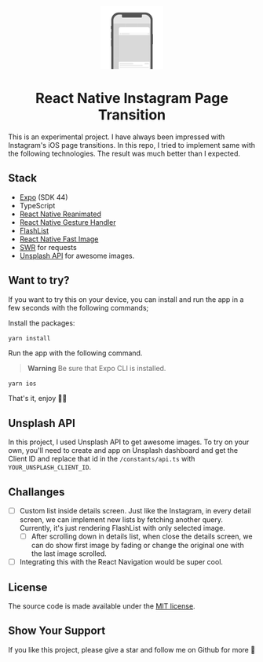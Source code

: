 <!-- Banner Image -->

<p align="center">
    <img alt="app icon" height="128" src="./assets/icon.png">
    <h1 align="center">React Native Instagram Page Transition</h1>
</p>

This is an experimental project. I have always been impressed with Instagram's iOS page transitions. In this repo, I tried to implement same with the following technologies. The result was much better than I expected.

## Stack

- [Expo](https://expo.dev/) (SDK 44)
- TypeScript
- [React Native Reanimated](https://docs.swmansion.com/react-native-reanimated/)
- [React Native Gesture Handler](https://docs.swmansion.com/react-native-gesture-handler/docs/)
- [FlashList](https://github.com/shopify/flash-list)
- [React Native Fast Image](https://github.com/DylanVann/react-native-fast-image)
- [SWR](https://swr.vercel.app/) for requests
- [Unsplash API](https://unsplash.com/developers) for awesome images.

## Want to try?

If you want to try this on your device, you can install and run the app in a few seconds with the following commands;

Install the packages:

```
yarn install
```

Run the app with the following command.

> **Warning**
> Be sure that Expo CLI is installed.

```bash
yarn ios
```

That's it, enjoy 🤞🏽

## Unsplash API

In this project, I used Unsplash API to get awesome images. To try on your own, you'll need to create and app on Unsplash dashboard and get the Client ID and replace that id in the `/constants/api.ts` with `YOUR_UNSPLASH_CLIENT_ID`.

## Challanges

- [ ] Custom list inside details screen. Just like the Instagram, in every detail screen, we can implement new lists by fetching another query. Currently, it's just rendering FlashList with only selected image.
  - [ ] After scrolling down in details list, when close the details screen, we can do show first image by fading or change the original one with the last image scrolled.
- [ ] Integrating this with the React Navigation would be super cool.

## License

The source code is made available under the [MIT license](./LICENSE).

## Show Your Support

If you like this project, please give a star and follow me on Github for more 🤩
